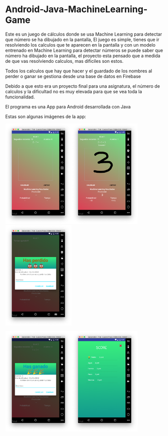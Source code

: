 # Android-Java-MachineLearning-Game
Este es un juego de cálculos donde se usa Machine Learning para detectar que número se ha dibujado en la pantalla,
El juego es simple, tienes que ir resolviendo los calculos que te aparecen en la pantalla y con un modelo entrenado en Machine Learning para detectar números se puede saber que número ha dibujado en la pantalla, el proyecto esta pensado que a medida de que vas resolviendo calculos, mas dificiles son estos.

Todos los calculos que hay que hacer y el guardado de los nombres al perder o ganar se gestiona desde una base de datos en Firebase

Debido a que esto era un proyecto final para una asignatura, el número de calculos y la dificultad no es muy elevada para que se vea toda la funcionalidad.

El programa es una App para Android desarrollada con Java

Estas son algunas imágenes de la app:

<img src="Imagenes/00.png" width="210"><img src="Imagenes/01.png" width="210"><img src="Imagenes/03.png" width="210">

<img src="Imagenes/04.png" width="210"><img src="Imagenes/05.png" width="210">

